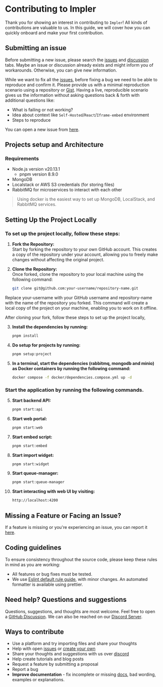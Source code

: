 # Contributing to Impler

Thank you for showing an interest in contributing to `Impler`! All kinds of contributions are valuable to us. In this guide, we will cover how you can quickly onboard and make your first contribution.

## Submitting an issue

Before submitting a new issue, please search the [issues](https://github.com/implerhq/impler.io/issues) and [discussion](https://github.com/implerhq/impler.io/discussions) tabs. Maybe an issue or discussion already exists and might inform you of workarounds. Otherwise, you can give new information.

While we want to fix all the [issues](https://github.com/implerhq/impler.io/issues), before fixing a bug we need to be able to reproduce and confirm it. Please provide us with a minimal reproduction scenario using a repository or [Gist](https://gist.github.com/). Having a live, reproducible scenario gives us the information without asking questions back & forth with additional questions like:

- What is failing or not working?
- Idea about context like `Self-Hosted`/`React`/`Iframe-embed` environment
- Steps to reproduce

You can open a new issue from [here](https://github.com/implerhq/impler.io/issues/new).

## Projects setup and Architecture

### Requirements

- Node.js version v20.13.1
  - pnpm version 8.9.0
- MongoDB
- Localstack or AWS S3 credentials (for storing files)
- RabbitMQ for microservices to interact with each other

> Using docker is the easiest way to set up MongoDB, LocalStack, and RabbitMQ services.


## Setting Up the Project Locally

### To set up the project locally, follow these steps:

1. **Fork the Repository:**  
   Start by forking the repository to your own GitHub account. This creates a copy of the repository under your account, allowing you to freely make changes without affecting the original project.

2. **Clone the Repository:**  
   Once forked, clone the repository to your local machine using the following command:

   ```bash
   git clone git@github.com:your-username/repository-name.git
   
Replace your-username with your GitHub username and repository-name with the name of the repository you forked. This command will create a local copy of the project on your machine, enabling you to work on it offline.

After cloning your fork, follow these steps to set up the project locally,

3. **Install the dependencies by running:**
      ```bash
      pnpm install
4. **Do setup for projects by running:** 
      ```bash
      pnpm setup:project
5. **In a terminal, start the dependencies (rabbitmq, mongodb and minio) as Docker containers by running the following command:**
      ```bash
      docker compose -f docker/dependencies.compose.yml up -d
      ```

### Start the application by running the following commands.
5. **Start backend API:**
      ```bash
      pnpm start:api
6. **Start web portal:**
      ```bash
      pnpm start:web
7. **Start embed script:**
      ```bash
      pnpm start:embed
8. **Start import widget:**
      ```bash
      pnpm start:widget
9. **Start queue-manager:**
      ```bash
      pnpm start:queue-manager
10. **Start interacting with web UI by visiting:**
      ```bash
      http://localhost:4200

## Missing a Feature or Facing an Issue?

If a feature is missing or you're experiencing an issue, you can report it [here](https://github.com/implerhq/impler.io/issues/new). 

## Coding guidelines

To ensure consistency throughout the source code, please keep these rules in mind as you are working:

- All features or bug fixes must be tested.
- We use [Eslint default rule guide](https://eslint.org/docs/rules/), with minor changes. An automated formatter is available using prettier.

## Need help? Questions and suggestions

Questions, suggestions, and thoughts are most welcome. Feel free to open a [GitHub Discussion](https://github.com/implerhq/impler.io/discussions). 
We can also be reached on our [Discord Server](https://discord.impler.io).

## Ways to contribute

- Use a platform and try importing files and share your thoughts
- Help with open [issues](https://github.com/implerhq/impler.io/issues) or [create your own](https://github.com/implerhq/impler.io/issues/new)
- Share your thoughts and suggestions with us over [discord](https://discord.impler.io)
- Help create tutorials and blog posts
- Request a feature by submitting a proposal
- Report a bug
- **Improve documentation** - fix incomplete or missing [docs](https://docs.impler.io/), bad wording, examples or explanations.

